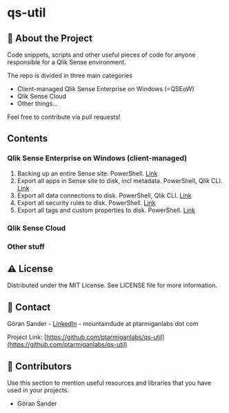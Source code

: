 # qs-util

## :star2: About the Project

Code snippets, scripts and other useful pieces of code for anyone responsible for a Qlik Sense environment.

The repo is divided in three main categories

* Client-managed Qlik Sense Enterprise on Windows (=QSEoW)
* Qlik Sense Cloud
* Other things...

Feel free to contribute via pull requests!

## Contents

### Qlik Sense Enterprise on Windows (client-managed)

1. Backing up an entire Sense site. PowerShell. [Link](https://github.com/ptarmiganlabs/qs-util/blob/main/qseow/backup/qs-backup-system.ps1)
2. Export all apps in Sense site to disk, incl metadata. PowerShell, Qlik CLI. [Link](https://github.com/ptarmiganlabs/qs-util/blob/main/qseow/export_apps_no_data/qseow_export_apps_no_data-qlik-cli-jwt.ps1)
3. Export all data connections to disk. PowerShell, Qlik CLI. [Link](https://github.com/ptarmiganlabs/qs-util/blob/main/qseow/export_data_connections/backup_data_connection.ps1)
4. Export all security rules to disk. PowerShell. [Link](https://github.com/ptarmiganlabs/qs-util/blob/main/qseow/export_security_rules/backup_security_rule.ps1)
5. Export all tags and custom properties to disk. PowerShell. [Link](https://github.com/ptarmiganlabs/qs-util/blob/main/qseow/export_tags_custom_properties/backup_tag_customproperty.ps1)

### Qlik Sense Cloud

### Other stuff

## :warning: License

Distributed under the MIT License. See LICENSE file for more information.

## :handshake: Contact

Göran Sander - [LinkedIn](https://www.linkedin.com/in/gorsan/) - mountaindude at ptarmiganlabs dot com

Project Link: [https://github.com/ptarmiganlabs/qs-util](https://github.com/ptarmiganlabs/qs-util)

## :gem: Contributors

Use this section to mention useful resources and libraries that you have used in your projects.

* Göran Sander
